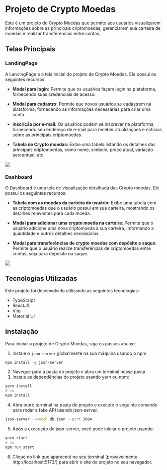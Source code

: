 
# Projeto de Crypto Moedas

Este é um projeto de Crypto Moedas que permite aos usuários visualizarem informações sobre as principais criptomoedas, gerenciarem sua carteira de moedas e realizar transferências entre contas.

## Telas Principais

### LandingPage

A LandingPage é a tela inicial do projeto de Crypto Moedas. Ela possui os seguintes recursos:

- **Modal para login:** Permite que os usuários façam login na plataforma, fornecendo suas credenciais de acesso.

- **Modal para cadastro:** Permite que novos usuários se cadastrem na plataforma, fornecendo as informações necessárias para criar uma conta.

- **Inscrição por e-mail:** Os usuários podem se inscrever na plataforma, fornecendo seu endereço de e-mail para receber atualizações e notícias sobre as principais criptomoedas.

- **Tabela de Crypto moedas:** Exibe uma tabela listando os detalhes das principais criptomoedas, como nome, símbolo, preço atual, variação percentual, etc.

<img src="/assets/landingPage.png">

### Dashboard

O Dashboard é uma tela de visualização detalhada das Crypto moedas. Ele possui os seguintes recursos:

- **Tabela com as moedas da carteira do usuário:** Exibe uma tabela com as criptomoedas que o usuário possui em sua carteira, mostrando os detalhes relevantes para cada moeda.

- **Modal para adicionar uma crypto moeda na carteira:** Permite que o usuário adicione uma nova criptomoeda à sua carteira, informando a quantidade e outros detalhes necessários.

- **Modal para transferências de crypto moedas com depósito e saque:** Permite que o usuário realize transferências de criptomoedas entre contas, seja para depósito ou saque.

<img src="/assets/dashboard.png">

## Tecnologias Utilizadas

Este projeto foi desenvolvido utilizando as seguintes tecnologias:

- TypeScript
- ReactJS
- Vite
- Material UI

## Instalação

Para iniciar o projeto de Crypto Moedas, siga os passos abaixo:

1. Instale o `json-server` globalmente na sua máquina usando o npm:

```bash
npm install -g json-server
```

2. Navegue para a pasta do projeto e abra um terminal nessa pasta.
3. Instale as dependências do projeto usando yarn ou npm:

```bash
yarn install
# ou
npm install
```

4. Abra outro terminal na pasta do projeto e execute o seguinte comando para rodar a fake API usando json-server.

```bash
json-server --watch db.json --port 3004
```

5. Após a execução do json-server, você pode iniciar o projeto usando:

```bash
yarn start
# ou
npm run start
```

6. Clique no link que aparecerá no seu terminal (provavelmente: http://localhost:5173/) para abrir o site do projeto no seu navegador.

